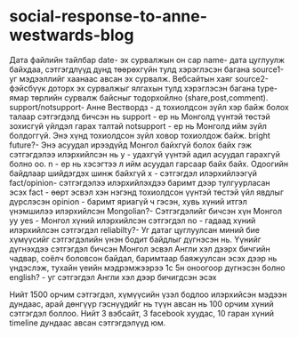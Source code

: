 # social-response-to-anne-westwards-blog

Дата файлийн тайлбар
date-
	эх сурвалжын он сар
name-
	дата цуглуулж байхдаа, сэтгэгдлүүд дунд төөрөхгүйн тулд хэрэглэсэн багана
source1-
	уг мэдээллийг хаанаас авсан эх сурвалж. Вебсайтын хаяг
source2-
	фэйсбүүк доторх эх сурвалжыг ялгахын тулд хэрэглэсэн багана
type-
	ямар төрлийн сурвалж байсныг тодорхойлно (share,post,comment).
support/notsupport-
	Анне Вествордз - д тохиолдсон зүйл хэр байж болох талаар сэтгэгдэлд бичсэн нь
	support - ер нь Монголд үүнтэй төстэй зохисгүй үйлдэл гарах талтай
	notsupport - ер нь Монголд ийм зүйл болдоггүй. Энэ хүнд тохиолдсон зүйл ховор тохиолдож байж.
bright future?-
	Энэ асуудал ирээдүйд Монгол байхгүй болох байх гэж сэтгэгдэлээ илэрхийлсэн нь
	y - удахгүй үүнтэй адил асуудал гарахгүй болно оо.
	n - ер нь хэсэгтээ л ийм асуудал гарсаар байх байх. Одоогийн байдлаар шийдэгдэх шинж байхгүй
	x - сэтгэгдэл илэрхийлээгүй
fact/opinion-
	сэтгэгдэлээ илэрхийлэхдээ баримт дээр тулгуурласан эсэх
	fact - өөрт эсвэл хэн нэгэнд тохиолдсон үүнтэй төстэй үйл явдлыг дүрслэсэн
	opinion - баримт яриагүй ч гэсэн, хувь хүний итгэл үнэмшилээ илэрхийлсэн
Mongolian?-
	Сэтгэгдэлийг бичсэн хүн Монгол уу
	yes - Монгол хүний илэрхийлсэн сэтгэгдэл
	no - гадаад хүний илэрхийлсэн сэтгэгдэл
reliabilty?-
	Уг датаг цуглуулсан миний бие хүмүүсийг сэтгэгдэлийн үнэн бодит байдлыг дүгнэсэн нь. 
	Үүнийг дүгнэхдээ сэтгэгдэл бичсэн Монгол эсвэл Англи хэл дээрх бичгийн чадвар, соёлч боловсон байдал, баримтаар баяжуулсан эсэх дээр нь үндэслэж, тухайн үеийн мэдрэмжээрээ 1с 5н оноогоор дүгнэсэн болно
english? -
	уг сэтгэгдэл Англи хэл дээр бичигдсэн эсэх

Нийт 1500 орчим сэтгэгдэл, хүмүүсийн үзэл бодлоо илэрхийсэн мэдээн дундаас, арай дөнгүүр гэснүүдийг нь түүн авсан нь 100 орчим хүний сэтгэгдэл боллоо. Нийт 3 вэбсайт, 3 facebook хуудас, 10 гаран хүний timeline дундаас авсан сэтгэгдэлүүд юм. 